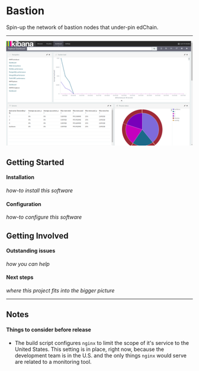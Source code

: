 # Bastion

Spin-up the network of bastion nodes that under-pin edChain.

---

![Screenshot of Dashboard](screenshot.png)

## Getting Started

#### Installation

_how-to install this software_

#### Configuration

_how-to configure this software_

## Getting Involved

#### Outstanding issues

_how you can help_

#### Next steps

_where this project fits into the bigger picture_

---

## Notes

#### Things to consider before release

- The build script configures `nginx` to limit the scope of it's service to the United States. This setting is in place, right now, because the development team is in the U.S. and the only things `nginx` would serve are related to a monitoring tool.
